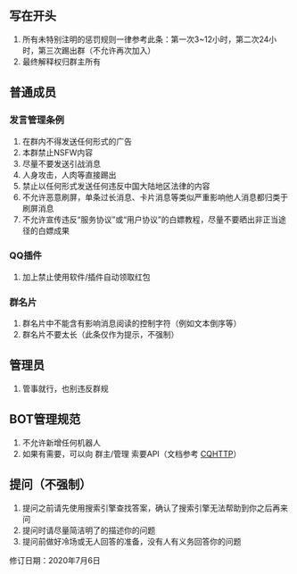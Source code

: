 ## 写在开头
1. 所有未特别注明的惩罚规则一律参考此条：第一次3~12小时，第二次24小时，第三次踢出群（不允许再次加入）
2. 最终解释权归群主所有

## 普通成员

### 发言管理条例
1. 在群内不得发送任何形式的广告
2. 本群禁止NSFW内容
3. 尽量不要发送引战消息
4. 人身攻击，人肉等直接踢出
5. 禁止以任何形式发送任何违反中国大陆地区法律的内容
6. 不允许恶意刷屏，单条过长消息、卡片消息等类似严重影响他人消息都归类于刷屏消息
7. 不允许宣传违反“服务协议”或“用户协议”的白嫖教程，尽量不要晒出非正当途径的白嫖成果

### QQ插件
1. 加上禁止使用软件/插件自动领取红包

### 群名片
1. 群名片中不能含有影响消息阅读的控制字符（例如文本倒序等）
2. 群名片不要太长（此条仅作为提示，不强制）

## 管理员
1. 管事就行，也别违反群规

## BOT管理规范
1. 不允许新增任何机器人
2. 如果有需要，可以向 群主/管理 索要API（文档参考 [CQHTTP](https://cqhttp.cc/)）

## 提问（不强制）
1. 提问之前请先使用搜索引擎查找答案，确认了搜索引擎无法帮助到你之后再来问
2. 提问时请尽量简洁明了的描述你的问题
3. 提问前做好冷场或无人回答的准备，没有人有义务回答你的问题


修订日期：2020年7月6日
